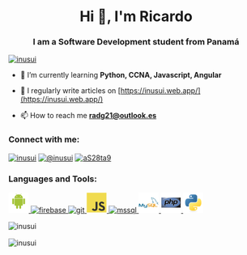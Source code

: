 <h1 align="center">Hi 👋, I'm Ricardo</h1>
<h3 align="center">I am a Software Development student from Panamá</h3>

<p align="left"> <a href="https://twitter.com/inusui" target="blank"><img src="https://img.shields.io/twitter/follow/inusui?logo=twitter&style=for-the-badge" alt="inusui" /></a> </p>

- 🌱 I’m currently learning **Python, CCNA, Javascript, Angular**

- 📝 I regularly write articles on [https://inusui.web.app/](https://inusui.web.app/)

- 📫 How to reach me **radg21@outlook.es**

<h3 align="left">Connect with me:</h3>
<p align="left">
<a href="https://twitter.com/inusui" target="blank"><img align="center" src="https://raw.githubusercontent.com/rahuldkjain/github-profile-readme-generator/master/src/images/icons/Social/twitter.svg" alt="inusui" height="30" width="40" /></a>
<a href="https://medium.com/@inusui" target="blank"><img align="center" src="https://raw.githubusercontent.com/rahuldkjain/github-profile-readme-generator/master/src/images/icons/Social/medium.svg" alt="@inusui" height="30" width="40" /></a>
<a href="https://discord.gg/aS28ta9" target="blank"><img align="center" src="https://raw.githubusercontent.com/rahuldkjain/github-profile-readme-generator/master/src/images/icons/Social/discord.svg" alt="aS28ta9" height="30" width="40" /></a>
</p>

<h3 align="left">Languages and Tools:</h3>
<p align="left"> <a href="https://developer.android.com" target="_blank" rel="noreferrer"> <img src="https://raw.githubusercontent.com/devicons/devicon/master/icons/android/android-original-wordmark.svg" alt="android" width="40" height="40"/> </a> <a href="https://firebase.google.com/" target="_blank" rel="noreferrer"> <img src="https://www.vectorlogo.zone/logos/firebase/firebase-icon.svg" alt="firebase" width="40" height="40"/> </a> <a href="https://git-scm.com/" target="_blank" rel="noreferrer"> <img src="https://www.vectorlogo.zone/logos/git-scm/git-scm-icon.svg" alt="git" width="40" height="40"/> </a> <a href="https://developer.mozilla.org/en-US/docs/Web/JavaScript" target="_blank" rel="noreferrer"> <img src="https://raw.githubusercontent.com/devicons/devicon/master/icons/javascript/javascript-original.svg" alt="javascript" width="40" height="40"/> </a> <a href="https://www.microsoft.com/en-us/sql-server" target="_blank" rel="noreferrer"> <img src="https://www.svgrepo.com/show/303229/microsoft-sql-server-logo.svg" alt="mssql" width="40" height="40"/> </a> <a href="https://www.mysql.com/" target="_blank" rel="noreferrer"> <img src="https://raw.githubusercontent.com/devicons/devicon/master/icons/mysql/mysql-original-wordmark.svg" alt="mysql" width="40" height="40"/> </a> <a href="https://www.php.net" target="_blank" rel="noreferrer"> <img src="https://raw.githubusercontent.com/devicons/devicon/master/icons/php/php-original.svg" alt="php" width="40" height="40"/> </a> <a href="https://www.python.org" target="_blank" rel="noreferrer"> <img src="https://raw.githubusercontent.com/devicons/devicon/master/icons/python/python-original.svg" alt="python" width="40" height="40"/> </a> </p>

<p><img align="center" src="https://github-readme-stats.vercel.app/api/top-langs?username=inusui&show_icons=true&locale=en&layout=compact" alt="inusui" /></p>

<p><img align="center" src="https://github-readme-streak-stats.herokuapp.com/?user=inusui&" alt="inusui" /></p>

